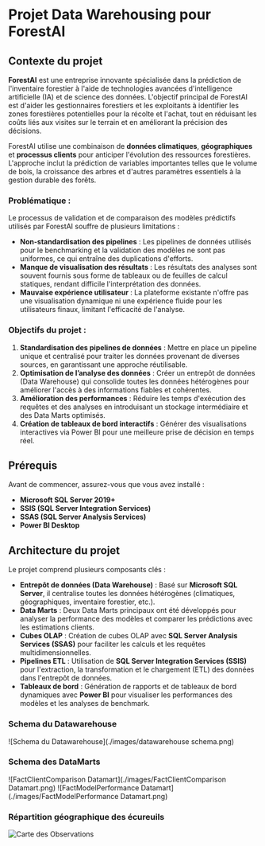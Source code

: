 # Projet Data Warehousing pour ForestAI

## Contexte du projet

**ForestAI** est une entreprise innovante spécialisée dans la prédiction de l'inventaire forestier à l'aide de technologies avancées d'intelligence artificielle (IA) et de science des données. L'objectif principal de ForestAI est d'aider les gestionnaires forestiers et les exploitants à identifier les zones forestières potentielles pour la récolte et l'achat, tout en réduisant les coûts liés aux visites sur le terrain et en améliorant la précision des décisions.

ForestAI utilise une combinaison de **données climatiques**, **géographiques** et **processus clients** pour anticiper l'évolution des ressources forestières. L'approche inclut la prédiction de variables importantes telles que le volume de bois, la croissance des arbres et d'autres paramètres essentiels à la gestion durable des forêts.

### Problématique :
Le processus de validation et de comparaison des modèles prédictifs utilisés par ForestAI souffre de plusieurs limitations :
- **Non-standardisation des pipelines** : Les pipelines de données utilisés pour le benchmarking et la validation des modèles ne sont pas uniformes, ce qui entraîne des duplications d'efforts.
- **Manque de visualisation des résultats** : Les résultats des analyses sont souvent fournis sous forme de tableaux ou de feuilles de calcul statiques, rendant difficile l'interprétation des données.
- **Mauvaise expérience utilisateur** : La plateforme existante n'offre pas une visualisation dynamique ni une expérience fluide pour les utilisateurs finaux, limitant l'efficacité de l'analyse.

### Objectifs du projet :
1. **Standardisation des pipelines de données** : Mettre en place un pipeline unique et centralisé pour traiter les données provenant de diverses sources, en garantissant une approche réutilisable.
2. **Optimisation de l’analyse des données** : Créer un entrepôt de données (Data Warehouse) qui consolide toutes les données hétérogènes pour améliorer l'accès à des informations fiables et cohérentes.
3. **Amélioration des performances** : Réduire les temps d'exécution des requêtes et des analyses en introduisant un stockage intermédiaire et des Data Marts optimisés.
4. **Création de tableaux de bord interactifs** : Générer des visualisations interactives via Power BI pour une meilleure prise de décision en temps réel.


## Prérequis
Avant de commencer, assurez-vous que vous avez installé :
- **Microsoft SQL Server 2019+**
- **SSIS (SQL Server Integration Services)**
- **SSAS (SQL Server Analysis Services)**
- **Power BI Desktop**


## Architecture du projet
Le projet comprend plusieurs composants clés :
- **Entrepôt de données (Data Warehouse)** : Basé sur **Microsoft SQL Server**, il centralise toutes les données hétérogènes (climatiques, géographiques, inventaire forestier, etc.).
- **Data Marts** : Deux Data Marts principaux ont été développés pour analyser la performance des modèles et comparer les prédictions avec les estimations clients.
- **Cubes OLAP** : Création de cubes OLAP avec **SQL Server Analysis Services (SSAS)** pour faciliter les calculs et les requêtes multidimensionnelles.
- **Pipelines ETL** : Utilisation de **SQL Server Integration Services (SSIS)** pour l'extraction, la transformation et le chargement (ETL) des données dans l'entrepôt de données.
- **Tableaux de bord** : Génération de rapports et de tableaux de bord dynamiques avec **Power BI** pour visualiser les performances des modèles et les analyses de benchmark.

### Schema du Datawarehouse
![Schema du Datawarehouse](./images/datawarehouse schema.png)

### Schema des DataMarts
![FactClientComparison Datamart](./images/FactClientComparison Datamart.png)
![FactModelPerformance Datamart](./images/FactModelPerformance Datamart.png)

### Répartition géographique des écureuils
![Carte des Observations](./images/dashboard_squirrels_map.png)
